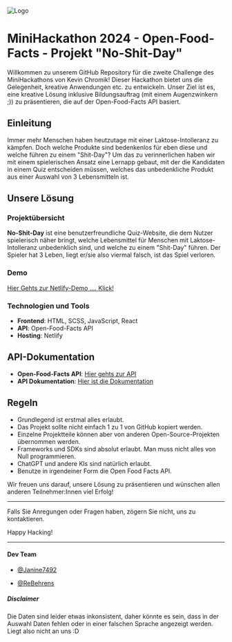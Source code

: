 ![Logo](https://i.ibb.co/pbcfZ0X/No-Shit-Day.png)

# MiniHackathon 2024 - Open-Food-Facts - Projekt "No-Shit-Day"

Willkommen zu unserem GitHub Repository für die zweite Challenge des MiniHackathons von Kevin Chromik! 
Dieser Hackathon bietet uns die Gelegenheit, kreative Anwendungen etc. zu entwickeln. Unser Ziel ist es, eine kreative Lösung inklusive Bildungsauftrag (mit einem Augenzwinkern ;)) zu präsentieren, die auf der Open-Food-Facts API basiert.

## Einleitung

Immer mehr Menschen haben heutzutage mit einer Laktose-Intolleranz zu kämpfen. Doch welche Produkte sind bedenkenlos für eben diese und welche führen zu einem "Shit-Day"?
Um das zu verinnerlichen haben wir mit einem spielerischen Ansatz eine Lernapp gebaut, mit der die Kandidaten in einem Quiz entscheiden müssen, welches das unbedenkliche Produkt aus einer Auswahl von 3 Lebensmitteln ist.

## Unsere Lösung

### Projektübersicht

**No-Shit-Day** ist eine benutzerfreundliche Quiz-Website, die dem Nutzer spielerisch näher bringt, welche Lebensmittel für Menschen mit Laktose-Intolleranz unbedenklich sind, und welche zu einem "Shit-Day" führen.
Der Spieler hat 3 Leben, liegt er/sie also viermal falsch, ist das Spiel verloren.

### Demo

 [Hier Gehts zur Netlify-Demo .... Klick!](https://6697dd257303eb0009461d3c--no-shit-day.netlify.app)

### Technologien und Tools

- **Frontend**: HTML, SCSS, JavaScript, React
- **API**: Open-Food-Facts API
- **Hosting**: Netlify
  
## API-Dokumentation

- **Open-Food-Facts API**:  [Hier gehts zur API](https://world.openfoodfacts.org/)
- **API Dokumentation**:    [Hier ist die Dokumentation](https://world.openfoodfacts.org/data)

## Regeln

- Grundlegend ist erstmal alles erlaubt.
- Das Projekt sollte nicht einfach 1 zu 1 von GitHub kopiert werden.
- Einzelne Projektteile können aber von anderen Open-Source-Projekten übernommen werden.
- Frameworks und SDKs sind absolut erlaubt. Man muss nicht alles von Null programmieren.
- ChatGPT und andere KIs sind natürlich erlaubt.
- Benutze in irgendeiner Form die Open Food Facts API.

Wir freuen uns darauf, unsere Lösung zu präsentieren und wünschen allen anderen Teilnehmer:Innen viel Erfolg!

---

Falls Sie Anregungen oder Fragen haben, zögern Sie nicht, uns zu kontaktieren. 

Happy Hacking!

---

#### Dev Team

- [@Janine7492](https://www.github.com/Janine7492)

- [@ReBehrens](https://www.github.com/ReBehrens)


##### Disclaimer

Die Daten sind leider etwas inkonsistent, daher könnte es sein, dass in der Auswahl Daten fehlen oder in einer falschen Sprache angezeigt werden. Liegt also nicht an uns :D
